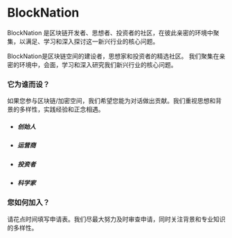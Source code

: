 # 

# BlockNation

BlockNation 是区块链开发者、思想者、投资者的社区，在彼此亲密的环境中聚集，以满足、学习和深入探讨这一新兴行业的核心问题。

BlockNation是区块链空间的建设者，思想家和投资者的精选社区。
我们聚集在亲密的环境中，会面，学习和深入研究我们新兴行业的核心问题。

### 它为谁而设？

如果您参与区块链/加密空间，我们希望您能为对话做出贡献。我们重视思想和背景的多样性，实践经验和正念相遇。

- ##### 创始人

- ##### 运营商

- ##### 投资者

- ##### 科学家

### 您如何加入？

请花点时间填写申请表。我们尽最大努力及时审查申请，同时关注背景和专业知识的多样性。


